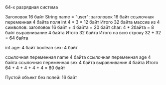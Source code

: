 64-х разрядная система 

Заголовок 16 байт 
String name = "user": заголовок 16 байт
                     ссылочная переменная 4 байта
                      поля int 4 * 3 = 12 байт
                      Итого 32 байта 
массив из 4 символов: заголовок 16 байт + 4 байта = 20 байт
                      char: 4 * 2байта = 8 байт
                      выравнивание 4 байта
                      Итого 32 байта
                   Итого на всю строку 32 + 32 = 64 байта

 int age: 4 байт
 boolean sex: 4 байт
 
ссылочная переменная name 4 байта
ссылочная переменная age 4 байта
ссылочная переменная sex 4 байта
выравнивание 4 байта
Итого 64 + 4 + 4 + 4 + 4 = 80 байт

Пустой объект без полей: 16 байт

